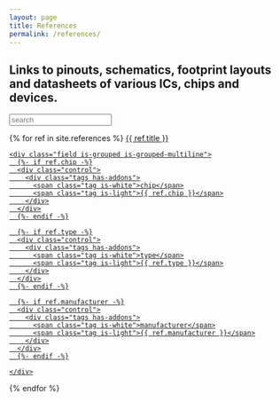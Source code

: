 ```yaml
---
layout: page
title: References
permalink: /references/
---
```


<h2 class="subtitle">Links to pinouts, schematics, footprint layouts and datasheets of various ICs, chips and devices.</h2>

<style id="search_style"></style>

<nav class="panel">
  <div class="panel-block">
    <p class="control has-icons-left">
      <input class="input is-large" type="text" id="search" placeholder="search">
      <span class="icon is-small is-left">
        <i class="fas fa-search" aria-hidden="true"></i>
      </span>
    </p>
  </div>

  {% for ref in site.references %}
  <a class="panel-block searchable" data-index="{{ ref.title | downcase }} {{ ref.chip | downcase }} {{ ref. manufacturer | downcase }} {{ ref.type | downcase }} {{ ref.version | downcase }}" href="{{ ref.source }}">
    <span class="panel-icon">
      <i class="fas fa-book" aria-hidden="true"></i>
    </span>
    {{ ref.title }}

    <div class="field is-grouped is-grouped-multiline">
      {%- if ref.chip -%}
      <div class="control">
        <div class="tags has-addons">
          <span class="tag is-white">chip</span>
          <span class="tag is-light">{{ ref.chip }}</span>
        </div>
      </div>
      {%- endif -%}

      {%- if ref.type -%}
      <div class="control">
        <div class="tags has-addons">
          <span class="tag is-white">type</span>
          <span class="tag is-light">{{ ref.type }}</span>
        </div>
      </div>
      {%- endif -%}

      {%- if ref.manufacturer -%}
      <div class="control">
        <div class="tags has-addons">
          <span class="tag is-white">manufacturer</span>
          <span class="tag is-light">{{ ref.manufacturer }}</span>
        </div>
      </div>
      {%- endif -%}

    </div>
  </a>
  {% endfor %}
</nav>
